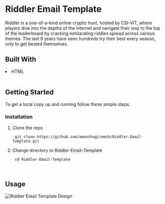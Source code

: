 # Riddler Email Template

Riddler is a one-of-a-kind online cryptic hunt, hosted by CSI-VIT, where players dive into the depths of the internet and navigate their way to the top of the leaderboard by cracking exhilarating riddles spread across various themes. The last 9 years have seen hundreds try their best every season, only to get bested themselves.
<br />

## Built With
<li> HTML
</li>
<br />

## Getting Started
To get a local copy up and running follow these simple steps.

### Installation
1. Clone the repo

        git clone https://github.com/ameeshagireesh/Riddler-Email-Template.git

2. Change directory to Riddler-Email-Template

        cd Riddler-Email-Template
<br />

## Usage

![Riddler Email Template Design](https://github.com/ameeshagireesh/Riddler-Email-Template/blob/main/img/FINAL%20THANGGG.png?raw=true)